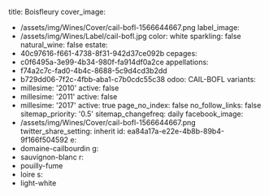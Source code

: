 title: Boisfleury
cover_image:
  - /assets/img/Wines/Cover/cail-bofl-1566644667.png
label_image:
  - /assets/img/Wines/Label/cail-bofl.jpg
color: white
sparkling: false
natural_wine: false
estate:
  - 40c97616-f661-4738-8f31-942d37ce092b
cepages:
  - c0f6495a-3e99-4b34-980f-fa914df0a2ce
appellations:
  - f74a2c7c-fad0-4b4c-8688-5c9d4cd3b2dd
  - b729dd06-7f2c-4fbb-aba1-c7b0cdc55c38
odoo: CAIL-BOFL
variants:
  -
    millesime: '2010'
    active: false
  -
    millesime: '2011'
    active: false
  -
    millesime: '2017'
    active: true
page_no_index: false
no_follow_links: false
sitemap_priority: '0.5'
sitemap_changefreq: daily
facebook_image:
  - /assets/img/Wines/Cover/cail-bofl-1566644667.png
twitter_share_setting: inherit
id: ea84a17a-e22e-4b8b-89b4-9f166f504592
e:
  - domaine-cailbourdin
g:
  - sauvignon-blanc
r:
  - pouilly-fume
  - loire
s:
  - light-white
